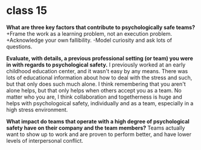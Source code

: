 # class 15

**What are three key factors that contribute to psychologically safe teams?**
+Frame the work as a learning problem, not an execution problem.
+Acknowledge your own fallibility.
-Model curiosity and ask lots of questions.

**Evaluate, with details, a previous professional setting (or team) you were in with regards to psychological safety.**
I previously worked at an early childhood education center, and it wasn't easy by any means. There was lots of educational information about how to deal with the stress and such, but that only does such much alone. I think remembering that you aren't alone helps, but that only helps when others accept you as a team. No matter who you are, I think collaboration and togetherness is huge and helps with psychologoical safety, individually and as a team, especially in a high stress environment.

**What impact do teams that operate with a high degree of psychological safety have on their company and the team members?**
Teams actually want to show up to work and are proven to perform better, and have lower levels of interpersonal conflict.
